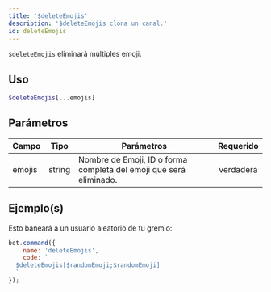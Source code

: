 ```yaml
---
title: '$deleteEmojis'
description: '$deleteEmojis clona un canal.'
id: deleteEmojis
---
```


`$deleteEmojis` eliminará múltiples emoji.

## Uso

```php
$deleteEmojis[...emojis]
```

## Parámetros

| Campo  | Tipo   | Parámetros                                                         | Requerido |
| ------ | ------ | ------------------------------------------------------------------ |:---------:|
| emojis | string | Nombre de Emoji, ID o forma completa del emoji que será eliminado. | verdadera |

## Ejemplo(s)

Esto baneará a un usuario aleatorio de tu gremio:

```javascript
bot.command({
    name: 'deleteEmojis',
    code: `
  $deleteEmojis[$randomEmoji;$randomEmoji]
  `
});
```
